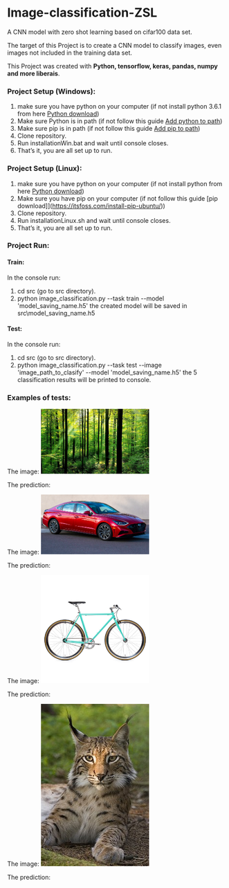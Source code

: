 # Image-classification-ZSL

A CNN model with zero shot learning based on cifar100 data set.

The target of this Project is to create a CNN model to classify images, even images not included in the training data set. 

This Project was created with <b> Python, tensorflow, keras, pandas, numpy and more liberais</b>. 

### Project Setup (Windows):

1. make sure you have python on your computer (if not install python 3.6.1 from here [Python download](https://www.python.org/downloads/windows/))
2. Make sure Python is in path (if not follow this guide [Add python to path](https://datatofish.com/add-python-to-windows-path/))
3. Make sure pip is in path (if not follow this guide [Add pip to path](https://appuals.com/fix-pip-is-not-recognized-as-an-internal-or-external-command/))
5. Clone repository.
6. Run installationWin.bat and wait until console closes.
7. That’s it, you are all set up to run.

### Project Setup (Linux):

1. make sure you have python on your computer (if not install python from here [Python download](https://docs.python-guide.org/starting/install3/linux/))
3. Make sure you have pip on your computer (if not follow this guide [pip download]](https://itsfoss.com/install-pip-ubuntu/))
5. Clone repository.
6. Run installationLinux.sh and wait until console closes.
7. That’s it, you are all set up to run.

### Project Run:

#### Train:
In the console run:
1. cd src (go to src directory).
2. python image_classification.py --task train --model 'model_saving_name.h5'
the created model will be saved in src\model_saving_name.h5

#### Test:
In the console run:
1. cd src (go to src directory).
2. python image_classification.py --task test --image 'image_path_to_clasify' --model 'model_saving_name.h5'
the 5 classification results will be printed to console.

### Examples of tests:
The image: <img src="https://github.com/leorrose/Image-classification-ZSL/blob/master/test%20images/forest.jpg" width="250" hieght="250" alt="forest"/>

The prediction: 

The image: <img src="https://github.com/leorrose/Image-classification-ZSL/blob/master/test%20images/car.jpg" width="250" hieght="250" alt="car"/>

The prediction: 

The image: <img src="https://github.com/leorrose/Image-classification-ZSL/blob/master/test%20images/bycicle.jpg" width="250" hieght="250" alt="bycicle"/>

The prediction: 

The image: <img src="https://github.com/leorrose/Image-classification-ZSL/blob/master/test%20images/lynx.jpg" width="250" hieght="250" alt="lynx"/>

The prediction: 




